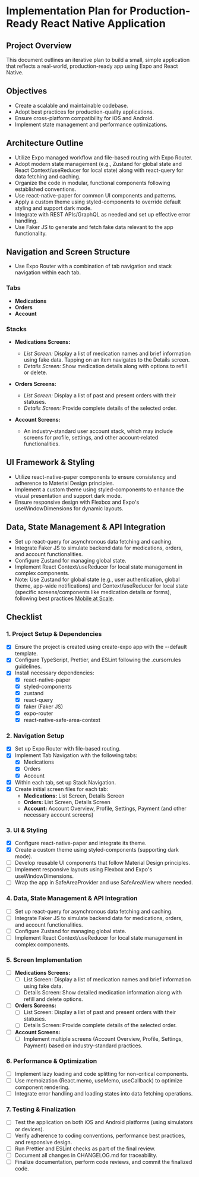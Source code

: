 # Implementation Plan for Production-Ready React Native Application

## Project Overview
This document outlines an iterative plan to build a small, simple application that reflects a real-world, production-ready app using Expo and React Native.

## Objectives
- Create a scalable and maintainable codebase.
- Adopt best practices for production-quality applications.
- Ensure cross-platform compatibility for iOS and Android.
- Implement state management and performance optimizations.

## Architecture Outline
- Utilize Expo managed workflow and file-based routing with Expo Router.
- Adopt modern state management (e.g., Zustand for global state and React Context/useReducer for local state) along with react-query for data fetching and caching.
- Organize the code in modular, functional components following established conventions.
- Use react-native-paper for common UI components and patterns.
- Apply a custom theme using styled-components to override default styling and support dark mode.
- Integrate with REST APIs/GraphQL as needed and set up effective error handling.
- Use Faker JS to generate and fetch fake data relevant to the app functionality.

## Navigation and Screen Structure
- Use Expo Router with a combination of tab navigation and stack navigation within each tab.

### Tabs
- **Medications**
- **Orders**
- **Account**

### Stacks
- **Medications Screens:**
  - *List Screen:* Display a list of medication names and brief information using fake data. Tapping on an item navigates to the Details screen.
  - *Details Screen:* Show medication details along with options to refill or delete.

- **Orders Screens:**
  - *List Screen:* Display a list of past and present orders with their statuses.
  - *Details Screen:* Provide complete details of the selected order.

- **Account Screens:**
  - An industry-standard user account stack, which may include screens for profile, settings, and other account-related functionalities.

## UI Framework & Styling
- Utilize react-native-paper components to ensure consistency and adherence to Material Design principles.
- Implement a custom theme using styled-components to enhance the visual presentation and support dark mode.
- Ensure responsive design with Flexbox and Expo's useWindowDimensions for dynamic layouts.

## Data, State Management & API Integration
- Set up react-query for asynchronous data fetching and caching.
- Integrate Faker JS to simulate backend data for medications, orders, and account functionalities.
- Configure Zustand for managing global state.
- Implement React Context/useReducer for local state management in complex components.
- Note: Use Zustand for global state (e.g., user authentication, global theme, app-wide notifications) and Context/useReducer for local state (specific screens/components like medication details or forms), following best practices [Mobile at Scale](https://www.mobileatscale.com/content/posts/01-state-management/).

## Checklist

### 1. Project Setup & Dependencies
- [x] Ensure the project is created using create-expo app with the --default template.
- [x] Configure TypeScript, Prettier, and ESLint following the .cursorrules guidelines.
- [x] Install necessary dependencies:
  - [x] react-native-paper
  - [x] styled-components
  - [x] zustand
  - [x] react-query
  - [x] faker (Faker JS)
  - [x] expo-router
  - [x] react-native-safe-area-context

### 2. Navigation Setup
- [x] Set up Expo Router with file-based routing.
- [x] Implement Tab Navigation with the following tabs:
  - [x] Medications
  - [x] Orders
  - [x] Account
- [x] Within each tab, set up Stack Navigation.
- [x] Create initial screen files for each tab:
  - **Medications:** List Screen, Details Screen
  - **Orders:** List Screen, Details Screen
  - **Account:** Account Overview, Profile, Settings, Payment (and other necessary account screens)

### 3. UI & Styling
- [x] Configure react-native-paper and integrate its theme.
- [x] Create a custom theme using styled-components (supporting dark mode).
- [ ] Develop reusable UI components that follow Material Design principles.
- [ ] Implement responsive layouts using Flexbox and Expo's useWindowDimensions.
- [ ] Wrap the app in SafeAreaProvider and use SafeAreaView where needed.

### 4. Data, State Management & API Integration
- [ ] Set up react-query for asynchronous data fetching and caching.
- [ ] Integrate Faker JS to simulate backend data for medications, orders, and account functionalities.
- [ ] Configure Zustand for managing global state.
- [ ] Implement React Context/useReducer for local state management in complex components.

### 5. Screen Implementation
- [ ] **Medications Screens:**
  - [ ] List Screen: Display a list of medication names and brief information using fake data.
  - [ ] Details Screen: Show detailed medication information along with refill and delete options.
- [ ] **Orders Screens:**
  - [ ] List Screen: Display a list of past and present orders with their statuses.
  - [ ] Details Screen: Provide complete details of the selected order.
- [ ] **Account Screens:**
  - [ ] Implement multiple screens (Account Overview, Profile, Settings, Payment) based on industry-standard practices.

### 6. Performance & Optimization
- [ ] Implement lazy loading and code splitting for non-critical components.
- [ ] Use memoization (React.memo, useMemo, useCallback) to optimize component rendering.
- [ ] Integrate error handling and loading states into data fetching operations.

### 7. Testing & Finalization
- [ ] Test the application on both iOS and Android platforms (using simulators or devices).
- [ ] Verify adherence to coding conventions, performance best practices, and responsive design.
- [ ] Run Prettier and ESLint checks as part of the final review.
- [ ] Document all changes in CHANGELOG.md for traceability.
- [ ] Finalize documentation, perform code reviews, and commit the finalized code.
